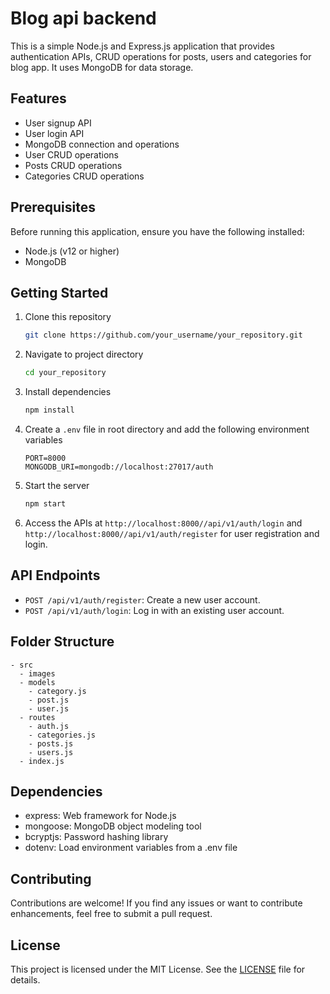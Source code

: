 # Blog api backend

This is a simple Node.js and Express.js application that provides authentication APIs, CRUD operations for posts, users and categories for blog app. It uses MongoDB for data storage.

## Features

- User signup API
- User login API
- MongoDB connection and operations
- User CRUD operations
- Posts CRUD operations
- Categories CRUD operations

## Prerequisites

Before running this application, ensure you have the following installed:

- Node.js (v12 or higher)
- MongoDB

## Getting Started

1. Clone this repository

   ```bash
   git clone https://github.com/your_username/your_repository.git
   ```

2. Navigate to project directory

   ```bash
   cd your_repository
   ```

3. Install dependencies

   ```bash
   npm install
   ```

4. Create a `.env` file in root directory and add the following environment variables

   ```plaintext
   PORT=8000
   MONGODB_URI=mongodb://localhost:27017/auth
   ```

5. Start the server

   ```bash
   npm start
   ```

6. Access the APIs at `http://localhost:8000//api/v1/auth/login` and `http://localhost:8000//api/v1/auth/register` for user registration and login.

## API Endpoints

- `POST /api/v1/auth/register`: Create a new user account.
- `POST /api/v1/auth/login`: Log in with an existing user account.

## Folder Structure

```
- src
  - images
  - models
    - category.js
    - post.js
    - user.js
  - routes
    - auth.js
    - categories.js
    - posts.js
    - users.js
  - index.js
```

## Dependencies

- express: Web framework for Node.js
- mongoose: MongoDB object modeling tool
- bcryptjs: Password hashing library
- dotenv: Load environment variables from a .env file

## Contributing

Contributions are welcome! If you find any issues or want to contribute enhancements, feel free to submit a pull request.

## License

This project is licensed under the MIT License. See the [LICENSE](LICENSE) file for details.
